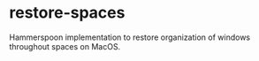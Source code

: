 # restore-spaces
Hammerspoon implementation to restore organization of windows throughout spaces on MacOS.
